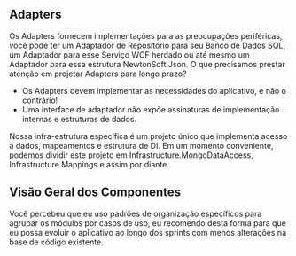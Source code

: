 ## Adapters

   Os Adapters fornecem implementações para as preocupações periféricas, você pode ter um Adaptador de Repositório para seu Banco de Dados SQL, um Adaptador para esse Serviço WCF herdado ou até mesmo um Adaptador para essa estrutura NewtonSoft.Json. O que precisamos prestar atenção em projetar Adapters para longo prazo?
   
   * Os Adapters devem implementar as necessidades do aplicativo, e não o contrário!
   * Uma interface de adaptador não expõe assinaturas de implementação internas e estruturas de dados.
   
   Nossa infra-estrutura específica é um projeto único que implementa acesso a dados, mapeamentos e estrutura de DI. Em um momento conveniente, podemos dividir este projeto em Infrastructure.MongoDataAccess, Infrastructure.Mappings e assim por diante.

## Visão Geral dos Componentes
   
   Você percebeu que eu uso padrões de organização específicos para agrupar os módulos por casos de uso, eu recomendo desta forma para que eu possa evoluir o aplicativo ao longo dos sprints com menos alterações na base de código existente.

